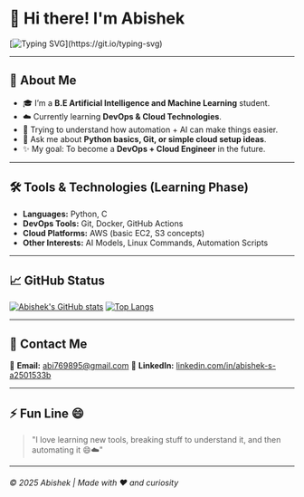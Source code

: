 # 👋 Hi there! I'm **Abishek**

[![Typing SVG](https://readme-typing-svg.herokuapp.com?font=Fira+Code\&size=22\&pause=1000\&color=00BFFF\&width=600\&lines=B.E+AIML+Student;Learning+DevOps+%26+Cloud;Exploring+Tech+Step+by+Step!)](https://git.io/typing-svg)

---

## 🌱 About Me

* 🎓 I’m a **B.E Artificial Intelligence and Machine Learning** student.
* ☁️ Currently learning **DevOps & Cloud Technologies**.
* 🧠 Trying to understand how automation + AI can make things easier.
* 💬 Ask me about **Python basics, Git, or simple cloud setup ideas**.
* ✨ My goal: To become a **DevOps + Cloud Engineer** in the future.

---

## 🛠️ Tools & Technologies (Learning Phase)

* **Languages:** Python, C
* **DevOps Tools:** Git, Docker, GitHub Actions
* **Cloud Platforms:** AWS (basic EC2, S3 concepts)
* **Other Interests:** AI Models, Linux Commands, Automation Scripts

---

## 📈 GitHub Status

[![Abishek's GitHub stats](https://github-readme-stats.vercel.app/api?username=abishek003-tech\&show_icons=true\&theme=tokyonight)](https://github.com/abishek003-tech)
[![Top Langs](https://github-readme-stats.vercel.app/api/top-langs/?username=abishek003-tech\&layout=compact\&theme=tokyonight)](https://github.com/abishek003-tech)

---

## 💬 Contact Me

📧 **Email:** [abi769895@gmail.com](mailto:abi769895@gmail.com)
💼 **LinkedIn:** [linkedin.com/in/abishek-s-a2501533b](https://www.linkedin.com/in/abishek-s-a2501533b/)

---

## ⚡ Fun Line 😄

> "I love learning new tools, breaking stuff to understand it, and then automating it 😄☁️"
---

###### © 2025 Abishek | Made with ❤️ and curiosity
